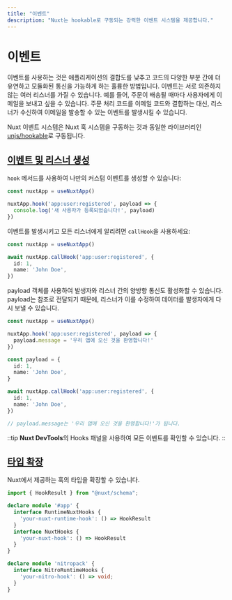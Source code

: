 ```yaml
---
title: "이벤트"
description: "Nuxt는 hookable로 구동되는 강력한 이벤트 시스템을 제공합니다."
---
```


# 이벤트

이벤트를 사용하는 것은 애플리케이션의 결합도를 낮추고 코드의 다양한 부분 간에 더 유연하고 모듈화된 통신을 가능하게 하는 훌륭한 방법입니다. 이벤트는 서로 의존하지 않는 여러 리스너를 가질 수 있습니다. 예를 들어, 주문이 배송될 때마다 사용자에게 이메일을 보내고 싶을 수 있습니다. 주문 처리 코드를 이메일 코드와 결합하는 대신, 리스너가 수신하여 이메일을 발송할 수 있는 이벤트를 발생시킬 수 있습니다.

Nuxt 이벤트 시스템은 Nuxt 훅 시스템을 구동하는 것과 동일한 라이브러리인 [unjs/hookable](https://github.com/unjs/hookable)로 구동됩니다.

## [이벤트 및 리스너 생성](#creating-events-and-listeners)

`hook` 메서드를 사용하여 나만의 커스텀 이벤트를 생성할 수 있습니다:

```ts
const nuxtApp = useNuxtApp()

nuxtApp.hook('app:user:registered', payload => {
  console.log('새 사용자가 등록되었습니다!', payload)
})
```

이벤트를 발생시키고 모든 리스너에게 알리려면 `callHook`을 사용하세요:

```ts
const nuxtApp = useNuxtApp()

await nuxtApp.callHook('app:user:registered', {
  id: 1,
  name: 'John Doe',
})
```

payload 객체를 사용하여 발생자와 리스너 간의 양방향 통신도 활성화할 수 있습니다. payload는 참조로 전달되기 때문에, 리스너가 이를 수정하여 데이터를 발생자에게 다시 보낼 수 있습니다.

```ts
const nuxtApp = useNuxtApp()

nuxtApp.hook('app:user:registered', payload => {
  payload.message = '우리 앱에 오신 것을 환영합니다!'
})

const payload = {
  id: 1,
  name: 'John Doe',
}

await nuxtApp.callHook('app:user:registered', {
  id: 1,
  name: 'John Doe',
})

// payload.message는 '우리 앱에 오신 것을 환영합니다!'가 됩니다.
```

::tip
**Nuxt DevTools**의 Hooks 패널을 사용하여 모든 이벤트를 확인할 수 있습니다.
::

## [타입 확장](#augmenting-types)

Nuxt에서 제공하는 훅의 타입을 확장할 수 있습니다.

```ts
import { HookResult } from "@nuxt/schema";

declare module '#app' {
  interface RuntimeNuxtHooks {
    'your-nuxt-runtime-hook': () => HookResult
  }
  interface NuxtHooks {
    'your-nuxt-hook': () => HookResult
  }
}

declare module 'nitropack' {
  interface NitroRuntimeHooks {
    'your-nitro-hook': () => void;
  }
}
```
